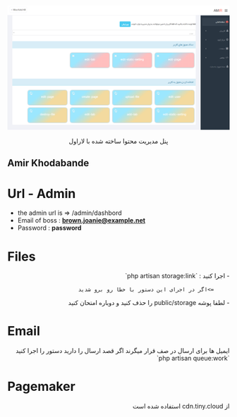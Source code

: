 ![alt](https://github.com/amirkhodabande/laravel-panel-AdvancedUserSystem/blob/master/public/imageforgit/1.png)

<p align="center" dir="rtl">
پنل مدیریت محتوا ساخته شده با لاراول
</p>

## Amir Khodabande

# Url - Admin

-   the admin url is => /admin/dashbord
-   Email of boss : **brown.joanie@example.net**
-   Password : **password**

# Files

<div dir="rtl">
-   اجرا کنید :
    `php artisan storage:link`

         =>اگر در اجرای این دستور با خطا رو برو شدید

</div>

<div dir="rtl">
-   لطفا پوشه public/storage را حذف کنید و دوباره امتحان کنید
</div>

# Email

<div dir="rtl">
  ایمیل ها برای ارسال در صف قرار میگرند اگر قصد ارسال را دارید دستور را اجرا کنید
    `php artisan queue:work`
</div>

# Pagemaker

<div dir="rtl">
  از cdn.tiny.cloud استفاده شده است
</div>
